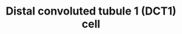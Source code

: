 ---
annotations:
- id: CL:0000627
  parent: transporting cell
  type: Cell Type Ontology
  value: transporting cell
- id: PW:0000004
  parent: regulatory pathway
  type: Pathway Ontology
  value: regulatory pathway
- id: DOID:445
  parent: genetic disease
  type: Disease Ontology
  value: Bartter disease
- id: PW:0000103
  parent: regulatory pathway
  type: Pathway Ontology
  value: transport pathway
- id: CL:0002518
  parent: animal cell
  type: Cell Type Ontology
  value: kidney epithelial cell
- id: CL:1001106
  parent: animal cell
  type: Cell Type Ontology
  value: kidney loop of Henle thick ascending limb epithelial cell
- id: CL:1000849
  parent: animal cell
  type: Cell Type Ontology
  value: kidney distal convoluted tubule epithelial cell
authors:
- AgustinGV
- MaintBot
- Egonw
- Fehrhart
- Eweitz
- Finterly
description: The major function of the distal convoluted tubule 1 cell (DCT1 cell)
  in the kidney is to maintain proper iron, solute and water homeostasis. The cells
  are polarized and located in the nephron duct where they have unique transport functions
  which are maintained by specialized K(+), Na(+), and Cl(-) channels in the proximal
  or distal part of the cell.
last-edited: 2021-06-08
organisms:
- Mus musculus
redirect_from:
- /index.php/Pathway:WP4183
- /instance/WP4183
- /instance/WP4183_r118998
revision: r118998
schema-jsonld:
- '@context': https://schema.org/
  '@id': https://wikipathways.github.io/pathways/WP4183.html
  '@type': Dataset
  creator:
    '@type': Organization
    name: WikiPathways
  description: The major function of the distal convoluted tubule 1 cell (DCT1 cell)
    in the kidney is to maintain proper iron, solute and water homeostasis. The cells
    are polarized and located in the nephron duct where they have unique transport
    functions which are maintained by specialized K(+), Na(+), and Cl(-) channels
    in the proximal or distal part of the cell.
  keywords:
  - CLC-K2
  - Cab39
  - Cl-
  - K+
  - KS-WNK1
  - NCC
  - Na+
  - SPAK
  - WNK1
  - WNK4
  - kir4.1
  - kir5.1
  license: CC0
  name: Distal convoluted tubule 1 (DCT1) cell
seo: CreativeWork
title: Distal convoluted tubule 1 (DCT1) cell
wpid: WP4183
---